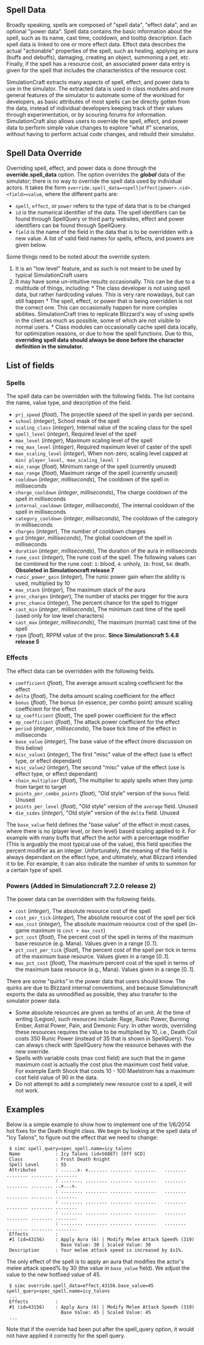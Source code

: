 ## Spell Data

Broadly speaking, spells are composed of "spell data", "effect data", and an optional "power data". Spell data contains the basic information about the spell, such as its name, cast time, cooldown, and tooltip description. Each spell data is linked to one or more effect data. Effect data describes the actual "actionable" properties of the spell, such as healing, applying an aura (buffs and debuffs), damaging, creating an object, summoning a pet, etc. Finally, if the spell has a resource cost, an associated power data entry is given for the spell that includes the characteristics of the resource cost.

SimulationCraft extracts many aspects of spell, effect, and power data to use in the simulator. The extracted data is used in class modules and more general features of the simulator to automate some of the workload for developers, as basic attributes of most spells can be directly gotten from the data, instead of individual developers keeping track of their values through experimentation, or by scouring forums for information. SimulationCraft also allows users to override the spell, effect, and power data to perform simple value changes to explore "what if" scenarios, without having to perform actual code changes, and rebuild their simulator.

## Spell Data Override

Overriding spell, effect, and power data is done through the **override.spell\_data** option. The option overrides the **_global_** data of the simulator; there is no way to override the spell data used by individual actors. It takes the form `override.spell_data=<spell|effect|power>.<id>.<field>=value`, where the different parts are:
  * `spell`, `effect`, or `power` refers to the type of data that is to be changed
  * `id` is the numerical identifier of the data. The spell identifiers can be found through SpellQuery or third party websites, effect and power identifiers can be found through SpellQuery.
  * `field` is the name of the field in the data that is to be overridden with a new value. A list of valid field names for spells, effects, and powers are given below.

Some things need to be noted about the override system.
  1. It is an "low level" feature, and as such is not meant to be used by typical SimulationCraft users
  1. It may have some un-intuitive results occasionally. This can be due to a multitude of things, including:
    * The class developer is not using spell data, but rather hardcoding values. This is very rare nowadays, but can still happen
    * The spell, effect, or power that is being overridden is not the correct one. This can occasionally happen for more complex abilities. SimulationCraft tries to replicate Blizzard's way of using spells in the client as much as possible, some of which are not visible to normal users.
    * Class modules can occasionally cache spell data locally, for optimization reasons, or due to how the spell functions. Due to this, **overriding spell data should always be done before the character definition in the simulator.**

## List of fields

### Spells 

The spell data can be overridden with the following fields. The list contains the name, value type, and description of the field.
  * `prj_speed` (_float_), The projectile speed of the spell in yards per second.
  * `school` (_integer_), School mask of the spell
  * `scaling_class` (_integer_), Internal value of the scaling class for the spell
  * `spell_level` (_integer_), Required level of the spell
  * `max_level` (_integer_), Maximum scaling level of the spell
  * `req_max_level` (_integer_), Required maximum level of caster of the spell
  * `max_scaling_level` (_integer_), When non-zero, scaling level capped at `min( player_level, max_scaling_level )`
  * `min_range` (_float_), Minimum range of the spell (currently unused)
  * `max_range` (_float_), Maximum range of the spell (currently unused)
  * `cooldown` (_integer_, _milliseconds_), The cooldown of the spell in milliseconds
  * `charge_cooldown` (_integer_, _milliseconds_), The charge cooldown of the spell in milliseconds
  * `internal_cooldown` (_integer_, _milliseconds_), The internal cooldown of the spell in milliseconds
  * `category_cooldown` (_integer_, _milliseconds_), The cooldown of the category in milliseconds
  * `charges` (_integer_), The number of cooldown charges
  * `gcd` (_integer_, _milliseconds_), The global cooldown of the spell in milliseconds
  * `duration` (_integer_, _milliseconds_), The duration of the aura in milliseconds
  * `rune_cost` (_integer_), The rune cost of the spell. The following values can be combined for the rune cost: `1`: blood, `4`: unholy, `16`: frost, `64`: death. **Obsoleted in Simulationcraft release 7**
  * `runic_power_gain` (_integer_), The runic power gain when the ability is used, multiplied by 10
  * `max_stack` (_integer_), The maximum stack of the aura
  * `proc_charges` (_integer_), The number of stacks per trigger for the aura
  * `proc_chance` (_integer_), The percent chance for the spell to trigger
  * `cast_min` (_integer_, _milliseconds_), The minimum cast time of the spell (used only for low level characters)
  * `cast_max` (_integer_, _milliseconds_), The maximum (normal) cast time of the spell
  * `rppm` (_float_), RPPM value of the proc. **Since Simulationcraft 5.4.8 release 5**

### Effects

The effect data can be overridden with the following fields.
  * `coefficient` (_float_), The average amount scaling coefficient for the effect
  * `delta` (_float_), The delta amount scaling coefficient for the effect
  * `bonus` (_float_), The bonus (in essence, per combo point) amount scaling coefficient for the effect
  * `sp_coefficient` (_float_), The spell power coefficient for the effect
  * `ap_coefficient` (_float_), The attack power coefficient for the effect
  * `period` (_integer_, _milliseconds_), The base tick time of the effect in milliseconds
  * `base_value` (_integer_), The base value of the effect (more discussion on this below)
  * `misc_value1` (_integer_), The first "misc" value of the effect (use is effect type, or effect dependant)
  * `misc_value2` (_integer_), The second "misc" value of the effect (use is effect type, or effect dependant)
  * `chain_multiplier` (_float_), The multiplier to apply spells when they jump from target to target
  * `points_per_combo_points` (_float_), "Old style" version of the `bonus` field. Unused
  * `points_per_level` (_float_), "Old style" version of the `average` field. Unused
  * `die_sides` (_integer_), "Old style" version of the `delta` field. Unused

The `base_value` field defines the "base value" of the effect in most cases, where there is no (player level, or item level) based scaling applied to it. For example with many buffs that affect the actor with a percentage modifier (This is arguably the most typical use of the value), this field specifies the percent modifier as an integer. Unfortunately, the meaning of the field is always dependant on the effect type, and ultimately, what Blizzard intended it to be. For example, it can also indicate the number of units to summon for a certain type of spell.

### Powers (Added in Simulationcraft 7.2.0 release 2)

The power data can be overridden with the following fields.
  * `cost` (_integer_), The absolute resource cost of the spell
  * `cost_per_tick` (_integer_), The absolute resource cost of the spell per tick
  * `max_cost` (_integer_), The absolute maximum resource cost of the spell (in-game maximum is `cost + max_cost`)
  * `pct_cost` (_float_), The percent cost of the spell in terms of the maximum base resource (e.g. Mana). Values given in a range [0..1].
  * `pct_cost_per_tick` (_float_), The percent cost of the spell per tick in terms of the maximum base resource. Values given in a range [0..1].
  * `max_pct_cost` (_float_), The maximum percent cost of the spell in terms of the maximum base resource (e.g., Mana). Values given in a range [0..1].

There are some "quirks" in the power data that users should know. The quirks are due to Blizzard internal conventions, and because Simulationcraft exports the data as unmodified as possible, they also transfer to the simulator power data.
  * Some absolute resources are given as tenths of an unit. At the time of writing (Legion), such resources include: Rage, Runic Power, Burning Ember, Astral Power, Pain, and Demonic Fury. In other words, overriding these resources requires the value to be multiplied by 10, i.e., Death Coil costs 350 Runic Power (instead of 35 that is shown in SpellQuery). You can always check with SpellQuery how the resource behaves with the new override.
  * Spells with variable costs (max cost field) are such that the in game maximum cost is actually the cost plus the maximum cost field value. For example Earth Shock that costs 10 - 100 Maelstrom has a maximum cost field value of 90 in the data.
  * Do not attempt to add a completely new resource cost to a spell, it will not work.
 
## Examples

Below is a simple example to show how to implement one of the 1/6/2014 hot fixes for the Death Knight class. We begin by looking at the spell data of "Icy Talons", to figure out the effect that we need to change:

```
 $ simc spell_query=spec_spell.name=icy_talons
 Name             : Icy Talons (id=50887) [Off GCD]
 Class            : Frost Death Knight
 Spell Level      : 55
 Attributes       : ......x. x....... ........ ........   ........ ........ ........ ........ 
                  : ........ ........ ........ ........   ........ ........ ........ ..x...x. 
                  : ........ ........ ........ ........   ........ ........ ........ ........ 
                  : ........ ........ ........ ........   ........ ........ ........ ........ 
                  : ........ ........ ........ ........   ........ ........ ........ ........ 
                  : ........ ........ ........ ........   ........ ........ ........ ........ 
 Effects          :
 #1 (id=43156)    : Apply Aura (6) | Modify Melee Attack Speed% (319)
                    Base Value: 30 | Scaled Value: 30
 Description      : Your melee attack speed is increased by $s1%.
```

The only effect of the spell is to apply an aura that modifies the actor's melee attack speed% by 30 (the value in `base_value` field). We adjust the value to the new hotfixed value of 45.

```
 $ simc override.spell_data=effect.43156.base_value=45 spell_query=spec_spell.name=icy_talons
 ...
 Effects          :
 #1 (id=43156)    : Apply Aura (6) | Modify Melee Attack Speed% (319)
                    Base Value: 45 | Scaled Value: 45
 ...
```

Note that if the override had been put after the spell\_query option, it would not have applied it correctly for the spell query.